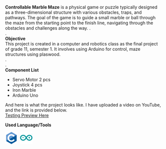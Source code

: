 **Controllable Marble Maze** is a physical game or puzzle typically designed as a three-dimensional structure with various obstacles, traps, and pathways. The goal of the game is to guide a small marble or ball through the maze from the starting point to the finish line, navigating through the obstacles and challenges along the way. 
.  
.  
**Objective**  
This project is created in a computer and robotics class as the final project of grade 11, semester 1. It involves using Arduino for control, maze structures using plaswood.  
.  
.  
**Component List**
- Servo Motor 2 pcs
- Joystick 4 pcs
- Iron Marble
- Arduino Uno

And here is what the project looks like. I have uploaded a video on YouTube, and the link is provided below.  
[Testing Preview Here](https://youtu.be/P7G4Ymk9E5g)

**Used Language/Tools**
<div>
  <img src="https://github.com/devicons/devicon/blob/master/icons/c/c-original.svg" title="C"width="40" height="40"/>&nbsp;
  <img src="https://github.com/devicons/devicon/blob/master/icons/arduino/arduino-original.svg" title="Arduino"width="40" height="40"/>&nbsp;</div>  
</div>
